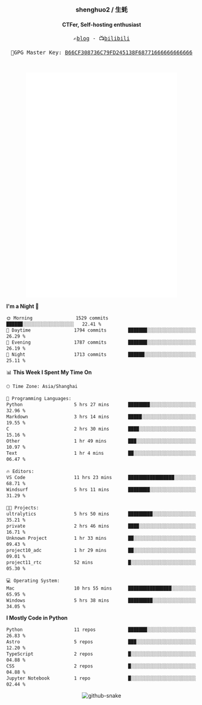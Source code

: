 <h3 align="center"> shenghuo2 / 生蚝 </h3>
<h4 align="center" >CTFer, Self-hosting enthusiast</h3>


<p align="center">
  <samp>
    ✍️<a href="https://blog.shenghuo2.top/">blog</a> -
    📺<a href="https://space.bilibili.com/85894935">bilibili</a>
  </samp>
</p>
<p align="center">
  <samp>
     🔐GPG Master Key: <a align="center" href="https://github.com/shenghuo2.gpg">B66CF308736C79FD245138F68771666666666666</a>
  </samp>
</p>
<br>
<p align="center">
  <a href="https://github.com/shenghuo2">
    <img width="400" align="top" src="https://github.com/shenghuo2/shenghuo2/blob/main/metrics.left.svg" />
  </a>
  <a href="https://github.com/shenghuo2">
    <img width="400" align="top" src="https://github.com/shenghuo2/shenghuo2/blob/main/metrics.right.svg" />
  </a>
</p>


<!--START_SECTION:waka-->
**I'm a Night 🦉** 

```text
🌞 Morning                1529 commits        ██████░░░░░░░░░░░░░░░░░░░   22.41 % 
🌆 Daytime                1794 commits        ███████░░░░░░░░░░░░░░░░░░   26.29 % 
🌃 Evening                1787 commits        ███████░░░░░░░░░░░░░░░░░░   26.19 % 
🌙 Night                  1713 commits        ██████░░░░░░░░░░░░░░░░░░░   25.11 % 
```


📊 **This Week I Spent My Time On** 

```text
🕑︎ Time Zone: Asia/Shanghai

💬 Programming Languages: 
Python                   5 hrs 27 mins       ████████░░░░░░░░░░░░░░░░░   32.96 % 
Markdown                 3 hrs 14 mins       █████░░░░░░░░░░░░░░░░░░░░   19.55 % 
C                        2 hrs 30 mins       ████░░░░░░░░░░░░░░░░░░░░░   15.16 % 
Other                    1 hr 49 mins        ███░░░░░░░░░░░░░░░░░░░░░░   10.97 % 
Text                     1 hr 4 mins         ██░░░░░░░░░░░░░░░░░░░░░░░   06.47 % 

🔥 Editors: 
VS Code                  11 hrs 23 mins      █████████████████░░░░░░░░   68.71 % 
Windsurf                 5 hrs 11 mins       ████████░░░░░░░░░░░░░░░░░   31.29 % 

🐱‍💻 Projects: 
ultralytics              5 hrs 50 mins       █████████░░░░░░░░░░░░░░░░   35.21 % 
private                  2 hrs 46 mins       ████░░░░░░░░░░░░░░░░░░░░░   16.71 % 
Unknown Project          1 hr 33 mins        ██░░░░░░░░░░░░░░░░░░░░░░░   09.43 % 
project10_adc            1 hr 29 mins        ██░░░░░░░░░░░░░░░░░░░░░░░   09.01 % 
project11_rtc            52 mins             █░░░░░░░░░░░░░░░░░░░░░░░░   05.30 % 

💻 Operating System: 
Mac                      10 hrs 55 mins      ████████████████░░░░░░░░░   65.95 % 
Windows                  5 hrs 38 mins       █████████░░░░░░░░░░░░░░░░   34.05 % 
```

**I Mostly Code in Python** 

```text
Python                   11 repos            ███████░░░░░░░░░░░░░░░░░░   26.83 % 
Astro                    5 repos             ███░░░░░░░░░░░░░░░░░░░░░░   12.20 % 
TypeScript               2 repos             █░░░░░░░░░░░░░░░░░░░░░░░░   04.88 % 
CSS                      2 repos             █░░░░░░░░░░░░░░░░░░░░░░░░   04.88 % 
Jupyter Notebook         1 repo              █░░░░░░░░░░░░░░░░░░░░░░░░   02.44 % 
```




<!--END_SECTION:waka-->


<div align="center">
  <picture>
    <source media="(prefers-color-scheme: dark)" srcset="https://gist.githubusercontent.com/shenghuo2/bfce20b14ab0484cef03bae6e60e0b3a/raw/github-snake-dark.svg" />
    <source media="(prefers-color-scheme: light)" srcset="https://gist.githubusercontent.com/shenghuo2/bfce20b14ab0484cef03bae6e60e0b3a/raw/github-snake.svg" />
    <img alt="github-snake" src="https://gist.githubusercontent.com/shenghuo2/bfce20b14ab0484cef03bae6e60e0b3a/raw/github-snake.svg" />
  </picture>
</div>

<!--
**shenghuo2/shenghuo2** is a ✨ _special_ ✨ repository because its `README.md` (this file) appears on your GitHub profile.

Here are some ideas to get you started:

- 🔭 I’m currently working on ...
- 🌱 I’m currently learning ...
- 👯 I’m looking to collaborate on ...
- 🤔 I’m looking for help with ...
- 💬 Ask me about ...
- 📫 How to reach me: ...
- 😄 Pronouns: ...
- ⚡ Fun fact: ...
-->

